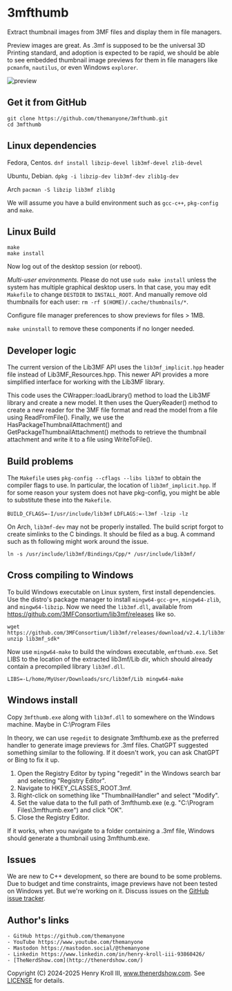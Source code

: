 # 3mfthumb

Extract thumbnail images from 3MF files and display them in file managers.

Preview images are great. As .3mf is supposed to be the universal 3D Printing standard, and adoption is expected to be rapid, we should be able to see embedded thumbnail image previews for them in file managers like `pcmanfm`, `nautilus`, or even Windows `explorer`.

![preview](preview.png)

## Get it from GitHub

```
git clone https://github.com/themanyone/3mfthumb.git
cd 3mfthumb
```

## Linux dependencies

Fedora, Centos.
`dnf install libzip-devel lib3mf-devel zlib-devel`

Ubuntu, Debian.
`dpkg -i libzip-dev lib3mf-dev zlib1g-dev`

Arch
`pacman -S libzip lib3mf zlib1g`

We will assume you have a build environment such as `gcc-c++`, `pkg-config` and `make`.

## Linux Build

```
make
make install
```

Now log out of the desktop session (or reboot).

*Multi-user environments.* Please do not use `sudo make install` unless the system has multiple graphical desktop users. In that case, you may edit `Makefile` to change `DESTDIR` to `INSTALL_ROOT`. And manually remove old thumbnails for each user: `rm -rf $(HOME)/.cache/thumbnails/*`.

Configure file manager preferences to show previews for files > 1MB.

`make uninstall` to remove these components if no longer needed.

## Developer logic

The current version of the Lib3MF API uses the `lib3mf_implicit.hpp` header file instead of Lib3MF_Resources.hpp. This newer API provides a more simplified interface for working with the Lib3MF library.

This code uses the CWrapper::loadLibrary() method to load the Lib3MF library and create a new model. It then uses the QueryReader() method to create a new reader for the 3MF file format and read the model from a file using ReadFromFile(). Finally, we use the HasPackageThumbnailAttachment() and GetPackageThumbnailAttachment() methods to retrieve the thumbnail attachment and write it to a file using WriteToFile().

## Build problems

The `Makefile` uses `pkg-config --cflags --libs lib3mf` to obtain the compiler flags to use. In particular, the location of `lib3mf_implicit.hpp`. If for some reason your system does not have pkg-config, you might be able to substitute these into the `Makefile`.

`BUILD_CFLAGS=-I/usr/include/lib3mf`
`LDFLAGS:=-l3mf -lzip -lz`

On Arch, `lib3mf-dev` may not be properly installed. The build script forgot to create simlinks to the C bindings. It should be filed as a bug. A command such as th following might work around the issue.

`ln -s /usr/include/lib3mf/Bindings/Cpp/* /usr/include/lib3mf/`

## Cross compiling to Windows

To build Windows executable on Linux system, first install dependencies. Use 
the distro's package manager to install `mingw64-gcc-g++`, `mingw64-zlib`, and 
`mingw64-libzip`. Now we need the `lib3mf.dll`, available from https://github.com/3MFConsortium/lib3mf/releases like so.

```
wget https://github.com/3MFConsortium/lib3mf/releases/download/v2.4.1/lib3mf_sdk_v2.4.1.zip
unzip lib3mf_sdk*
```

Now use `mingw64-make` to build the windows executable, `emfthumb.exe`. Set LIBS to the location of the extracted lib3mf/Lib dir, which should already contain a precompiled library `lib3mf.dll`.

```
LIBS=-L/home/MyUser/Downloads/src/lib3mf/Lib mingw64-make
```

## Windows install

Copy `3mfthumb.exe` along with `lib3mf.dll` to somewhere on the Windows machine. Maybe in C:\Program Files

In theory, we can use `regedit` to designate 3mfthumb.exe as the preferred handler to generate image previews for .3mf files. ChatGPT suggested something similar to the following. If it doesn't work, you can ask ChatGPT or Bing to fix it up.

1. Open the Registry Editor by typing "regedit" in the Windows search bar and selecting "Registry Editor".
2. Navigate to HKEY_CLASSES_ROOT\.3mf.
3. Right-click on something like "ThumbnailHandler" and select "Modify".
4. Set the value data to the full path of 3mfthumb.exe (e.g. "C:\Program Files\3mfthumb.exe") and click "OK".
5. Close the Registry Editor.

If it works, when you navigate to a folder containing a .3mf file, Windows should generate a thumbnail using 3mfthumb.exe.

## Issues

We are new to C++ development, so there are bound to be some problems. Due to budget and time constraints, image previews have not been tested on Windows yet. But we're working on it.
Discuss issues on the [GitHub issue tracker](https://github.com/themanyone/3mfthumb/issues).

## Author's links

    - GitHub https://github.com/themanyone
    - YouTube https://www.youtube.com/themanyone
    - Mastodon https://mastodon.social/@themanyone
    - Linkedin https://www.linkedin.com/in/henry-kroll-iii-93860426/
    - [TheNerdShow.com](http://thenerdshow.com/)

Copyright (C) 2024-2025 Henry Kroll III, www.thenerdshow.com. See [LICENSE](LICENSE) for details.
